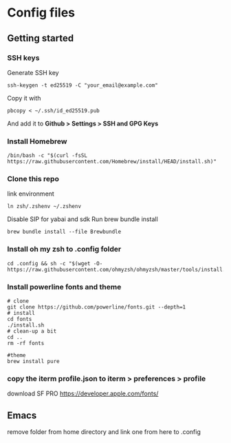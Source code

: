 # Config files

## Getting started

### SSH keys
Generate SSH key
```
ssh-keygen -t ed25519 -C "your_email@example.com"
```
Copy it with
```
pbcopy < ~/.ssh/id_ed25519.pub
```
And add it to **Github > Settings > SSH and GPG Keys**

### Install Homebrew
```
/bin/bash -c "$(curl -fsSL https://raw.githubusercontent.com/Homebrew/install/HEAD/install.sh)"
```

### Clone this repo

link environment
```
ln zsh/.zshenv ~/.zshenv
```
Disable SIP for yabai and sdk
Run brew bundle install
```
brew bundle install --file Brewbundle
```
### Install oh my zsh to .config folder
```
cd .config && sh -c "$(wget -O- https://raw.githubusercontent.com/ohmyzsh/ohmyzsh/master/tools/install.sh)"
```

### Install powerline fonts and theme
```
# clone
git clone https://github.com/powerline/fonts.git --depth=1
# install
cd fonts
./install.sh
# clean-up a bit
cd ..
rm -rf fonts

#theme
brew install pure
```
### copy the iterm profile.json to iterm > preferences > profile
download SF PRO https://developer.apple.com/fonts/

## Emacs
remove folder from home directory and link one from here to .config

